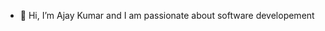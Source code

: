 - 👋 Hi, I’m Ajay Kumar and I am passionate about software developement

<!---
ajaydwarkani/ajaydwarkani is a ✨ special ✨ repository because its `README.md` (this file) appears on your GitHub profile.
You can click the Preview link to take a look at your changes.
--->
